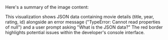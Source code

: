 Here's a summary of the image content:

This visualization shows JSON data containing movie details (title, year, rating, id) alongside an error message ("TypeError: Cannot read properties of null") and a user prompt asking "What is the JSON data?" The red border highlights potential issues within the developer's console interface.